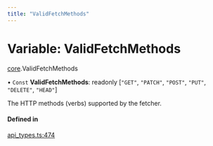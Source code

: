 ```yaml
---
title: "ValidFetchMethods"
---
```

# Variable: ValidFetchMethods

[core](../modules/core.md).ValidFetchMethods

• `Const` **ValidFetchMethods**: readonly [``"GET"``, ``"PATCH"``, ``"POST"``, ``"PUT"``, ``"DELETE"``, ``"HEAD"``]

The HTTP methods (verbs) supported by the fetcher.

#### Defined in

[api_types.ts:474](https://github.com/coda/packs-sdk/blob/main/api_types.ts#L474)
